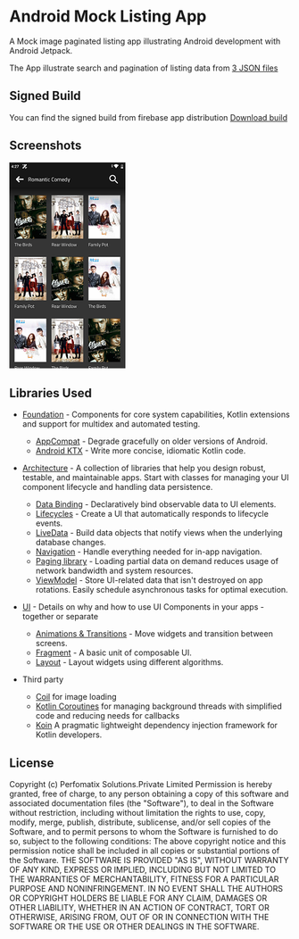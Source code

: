 Android Mock Listing App
========================
A Mock image paginated listing app illustrating Android development with Android Jetpack.

The App illustrate search and pagination of listing data from [3 JSON files](app/src/main/assets)

Signed Build
 ------------
 You can find the signed build from firebase app distribution
 [Download build](https://appdistribution.firebase.dev/i/smJxb3rH)

Screenshots
-----------
![image](screenshort.png "A paginated list of images")

Libraries Used
--------------
* [Foundation][0] - Components for core system capabilities, Kotlin extensions and support for
  multidex and automated testing.
  * [AppCompat][1] - Degrade gracefully on older versions of Android.
  * [Android KTX][2] - Write more concise, idiomatic Kotlin code.
* [Architecture][10] - A collection of libraries that help you design robust, testable, and
  maintainable apps. Start with classes for managing your UI component lifecycle and handling data
  persistence.
  * [Data Binding][11] - Declaratively bind observable data to UI elements.
  * [Lifecycles][12] - Create a UI that automatically responds to lifecycle events.
  * [LiveData][13] - Build data objects that notify views when the underlying database changes.
  * [Navigation][14] - Handle everything needed for in-app navigation.
  * [Paging library][16] -  Loading partial data on demand reduces usage of network bandwidth and system resources.
  * [ViewModel][17] - Store UI-related data that isn't destroyed on app rotations. Easily schedule
     asynchronous tasks for optimal execution.
* [UI][30] - Details on why and how to use UI Components in your apps - together or separate
  * [Animations & Transitions][31] - Move widgets and transition between screens.
  * [Fragment][34] - A basic unit of composable UI.
  * [Layout][35] - Layout widgets using different algorithms.
* Third party
  * [Coil][90] for image loading
  * [Kotlin Coroutines][91] for managing background threads with simplified code and reducing needs for callbacks
  * [Koin][92] A pragmatic lightweight dependency injection framework for Kotlin developers.
  
  [0]: https://developer.android.com/jetpack/components
  [1]: https://developer.android.com/topic/libraries/support-library/packages#v7-appcompat
  [2]: https://developer.android.com/kotlin/ktx
  [10]: https://developer.android.com/jetpack/arch/
  [11]: https://developer.android.com/topic/libraries/data-binding/
  [12]: https://developer.android.com/topic/libraries/architecture/lifecycle
  [13]: https://developer.android.com/topic/libraries/architecture/livedata
  [14]: https://developer.android.com/topic/libraries/architecture/navigation/
  [16]: https://developer.android.com/topic/libraries/architecture/paging
  [17]: https://developer.android.com/topic/libraries/architecture/viewmodel
  [18]: https://developer.android.com/topic/libraries/architecture/workmanager
  [30]: https://developer.android.com/guide/topics/ui
  [31]: https://developer.android.com/training/animation/
  [34]: https://developer.android.com/guide/components/fragments
  [35]: https://developer.android.com/guide/topics/ui/declaring-layout
  [90]: https://github.com/coil-kt/coil
  [91]: https://kotlinlang.org/docs/reference/coroutines-overview.html
  [92]: https://github.com/InsertKoinIO/koin

 

License
-------
Copyright (c) Perfomatix Solutions.Private Limited
Permission is hereby granted, free of charge, to any person obtaining a copy of this software and associated documentation files (the "Software"), to deal in the Software without restriction, including without limitation the rights to use, copy, modify, merge, publish, distribute, sublicense, and/or sell copies of the Software, and to permit persons to whom the Software is furnished to do so, subject to the following conditions:
The above copyright notice and this permission notice shall be included in all copies or substantial portions of the Software.
THE SOFTWARE IS PROVIDED "AS IS", WITHOUT WARRANTY OF ANY KIND, EXPRESS OR IMPLIED, INCLUDING BUT NOT LIMITED TO THE WARRANTIES OF MERCHANTABILITY, FITNESS FOR A PARTICULAR PURPOSE AND NONINFRINGEMENT. IN NO EVENT SHALL THE AUTHORS OR COPYRIGHT HOLDERS BE LIABLE FOR ANY CLAIM, DAMAGES OR OTHER LIABILITY, WHETHER IN AN ACTION OF CONTRACT, TORT OR OTHERWISE, ARISING FROM, OUT OF OR IN CONNECTION WITH THE SOFTWARE OR THE USE OR OTHER DEALINGS IN THE SOFTWARE.
